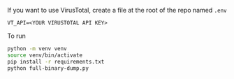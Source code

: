 If you want to use VirusTotal, create a file at the root of the repo named `.env`
```text
VT_API=<YOUR VIRUSTOTAL API KEY>
```


To run

```bash
python -m venv venv
source venv/bin/activate 
pip install -r requirements.txt
python full-binary-dump.py
```